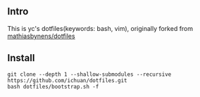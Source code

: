 ## Intro

This is yc's dotfiles(keywords: bash, vim), originally forked from [mathiasbynens/dotfiles](https://github.com/mathiasbynens/dotfiles)


## Install

```shell
git clone --depth 1 --shallow-submodules --recursive https://github.com/ichuan/dotfiles.git
bash dotfiles/bootstrap.sh -f
```
